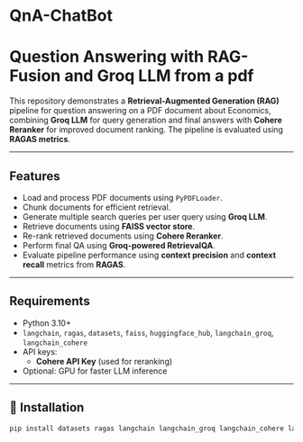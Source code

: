 # QnA-ChatBot
# Question Answering with RAG-Fusion and Groq LLM from a pdf

This repository demonstrates a **Retrieval-Augmented Generation (RAG)** pipeline for question answering on a PDF document about Economics, combining **Groq LLM** for query generation and final answers with **Cohere Reranker** for improved document ranking. The pipeline is evaluated using **RAGAS metrics**.

---

## Features

- Load and process PDF documents using `PyPDFLoader`.
- Chunk documents for efficient retrieval.
- Generate multiple search queries per user query using **Groq LLM**.
- Retrieve documents using **FAISS vector store**.
- Re-rank retrieved documents using **Cohere Reranker**.
- Perform final QA using **Groq-powered RetrievalQA**.
- Evaluate pipeline performance using **context precision** and **context recall** metrics from **RAGAS**.

---

## Requirements

- Python 3.10+
- `langchain`, `ragas`, `datasets`, `faiss`, `huggingface_hub`, `langchain_groq`, `langchain_cohere`
- API keys:
  - **Cohere API Key** (used for reranking)
- Optional: GPU for faster LLM inference

---

## 📝 Installation

```bash
pip install datasets ragas langchain langchain_groq langchain_cohere langchain_community faiss-cpu
